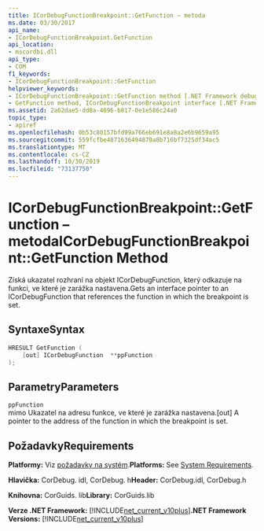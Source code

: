```yaml
---
title: ICorDebugFunctionBreakpoint::GetFunction – metoda
ms.date: 03/30/2017
api_name:
- ICorDebugFunctionBreakpoint.GetFunction
api_location:
- mscordbi.dll
api_type:
- COM
f1_keywords:
- ICorDebugFunctionBreakpoint::GetFunction
helpviewer_keywords:
- ICorDebugFunctionBreakpoint::GetFunction method [.NET Framework debugging]
- GetFunction method, ICorDebugFunctionBreakpoint interface [.NET Framework debugging]
ms.assetid: 2a62dae5-dd8a-4696-b817-0e1e586c24a0
topic_type:
- apiref
ms.openlocfilehash: 0b53c80157bfd99a766eb691e8a8a2e6b9659a95
ms.sourcegitcommit: 559fcfbe4871636494870a8b716bf7325df34ac5
ms.translationtype: MT
ms.contentlocale: cs-CZ
ms.lasthandoff: 10/30/2019
ms.locfileid: "73137750"
---
```

# <a name="icordebugfunctionbreakpointgetfunction-method"></a><span data-ttu-id="9612c-102">ICorDebugFunctionBreakpoint::GetFunction – metoda</span><span class="sxs-lookup"><span data-stu-id="9612c-102">ICorDebugFunctionBreakpoint::GetFunction Method</span></span>
<span data-ttu-id="9612c-103">Získá ukazatel rozhraní na objekt ICorDebugFunction, který odkazuje na funkci, ve které je zarážka nastavena.</span><span class="sxs-lookup"><span data-stu-id="9612c-103">Gets an interface pointer to an ICorDebugFunction that references the function in which the breakpoint is set.</span></span>  
  
## <a name="syntax"></a><span data-ttu-id="9612c-104">Syntaxe</span><span class="sxs-lookup"><span data-stu-id="9612c-104">Syntax</span></span>  
  
```cpp  
HRESULT GetFunction (  
    [out] ICorDebugFunction  **ppFunction  
);  
```  
  
## <a name="parameters"></a><span data-ttu-id="9612c-105">Parametry</span><span class="sxs-lookup"><span data-stu-id="9612c-105">Parameters</span></span>  
 `ppFunction`  
 <span data-ttu-id="9612c-106">mimo Ukazatel na adresu funkce, ve které je zarážka nastavena.</span><span class="sxs-lookup"><span data-stu-id="9612c-106">[out] A pointer to the address of the function in which the breakpoint is set.</span></span>  
  
## <a name="requirements"></a><span data-ttu-id="9612c-107">Požadavky</span><span class="sxs-lookup"><span data-stu-id="9612c-107">Requirements</span></span>  
 <span data-ttu-id="9612c-108">**Platformy:** Viz [požadavky na systém](../../../../docs/framework/get-started/system-requirements.md).</span><span class="sxs-lookup"><span data-stu-id="9612c-108">**Platforms:** See [System Requirements](../../../../docs/framework/get-started/system-requirements.md).</span></span>  
  
 <span data-ttu-id="9612c-109">**Hlavička:** CorDebug. idl, CorDebug. h</span><span class="sxs-lookup"><span data-stu-id="9612c-109">**Header:** CorDebug.idl, CorDebug.h</span></span>  
  
 <span data-ttu-id="9612c-110">**Knihovna:** CorGuids. lib</span><span class="sxs-lookup"><span data-stu-id="9612c-110">**Library:** CorGuids.lib</span></span>  
  
 <span data-ttu-id="9612c-111">**Verze .NET Framework:** [!INCLUDE[net_current_v10plus](../../../../includes/net-current-v10plus-md.md)]</span><span class="sxs-lookup"><span data-stu-id="9612c-111">**.NET Framework Versions:** [!INCLUDE[net_current_v10plus](../../../../includes/net-current-v10plus-md.md)]</span></span>
